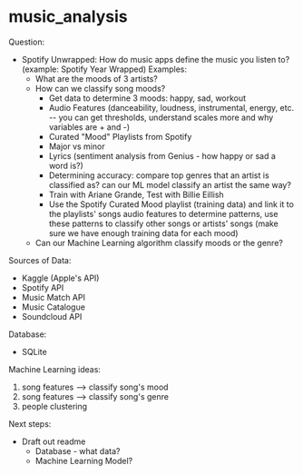 # music_analysis

Question: 
- Spotify Unwrapped: How do music apps define the music you listen to? (example: Spotify Year Wrapped)
  Examples:
    - What are the moods of 3 artists?
    - How can we classify song moods?
      - Get data to determine 3 moods: happy, sad, workout
      - Audio Features (danceability, loudness, instrumental, energy, etc. -- you can get thresholds, understand scales more and why variables are + and -)
      - Curated "Mood" Playlists from Spotify
      - Major vs minor
      - Lyrics (sentiment analysis from Genius - how happy or sad a word is?) 
      - Determining accuracy: compare top genres that an artist is classified as? can our ML model classify an artist the same way?
      - Train with Ariane Grande, Test with Billie Eillish
      - Use the Spotify Curated Mood playlist (training data) and link it to the playlists' songs audio features to determine patterns, use these patterns to classify other songs or artists' songs (make sure we have enough training data for each mood)
    - Can our Machine Learning algorithm classify moods or the genre?
    
Sources of Data:
- Kaggle (Apple's API)
- Spotify API
- Music Match API
- Music Catalogue
- Soundcloud API

Database:
- SQLite

Machine Learning ideas:
1. song features --> classify song's mood
2. song features --> classify song's genre
3. people clustering 

Next steps: 
- Draft out readme
  - Database - what data? 
  - Machine Learning Model?
